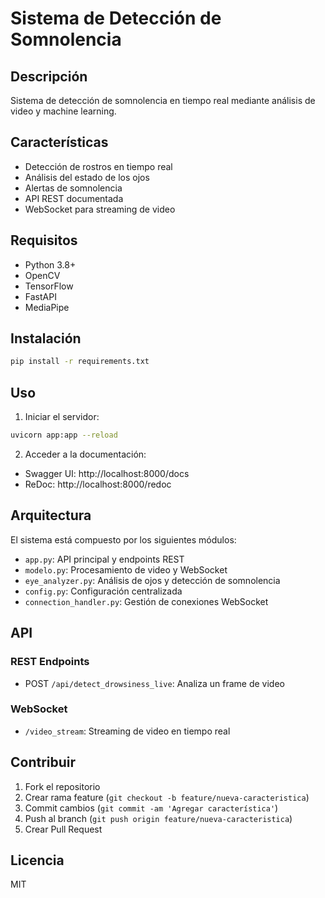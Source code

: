 # Sistema de Detección de Somnolencia

## Descripción
Sistema de detección de somnolencia en tiempo real mediante análisis de video y machine learning.

## Características
- Detección de rostros en tiempo real
- Análisis del estado de los ojos
- Alertas de somnolencia
- API REST documentada
- WebSocket para streaming de video

## Requisitos
- Python 3.8+
- OpenCV
- TensorFlow
- FastAPI
- MediaPipe

## Instalación
```bash
pip install -r requirements.txt
```

## Uso
1. Iniciar el servidor:
```bash
uvicorn app:app --reload
```

2. Acceder a la documentación:
- Swagger UI: http://localhost:8000/docs
- ReDoc: http://localhost:8000/redoc

## Arquitectura
El sistema está compuesto por los siguientes módulos:

- `app.py`: API principal y endpoints REST
- `modelo.py`: Procesamiento de video y WebSocket
- `eye_analyzer.py`: Análisis de ojos y detección de somnolencia
- `config.py`: Configuración centralizada
- `connection_handler.py`: Gestión de conexiones WebSocket

## API
### REST Endpoints
- POST `/api/detect_drowsiness_live`: Analiza un frame de video

### WebSocket
- `/video_stream`: Streaming de video en tiempo real

## Contribuir
1. Fork el repositorio
2. Crear rama feature (`git checkout -b feature/nueva-caracteristica`)
3. Commit cambios (`git commit -am 'Agregar característica'`)
4. Push al branch (`git push origin feature/nueva-caracteristica`)
5. Crear Pull Request

## Licencia
MIT

